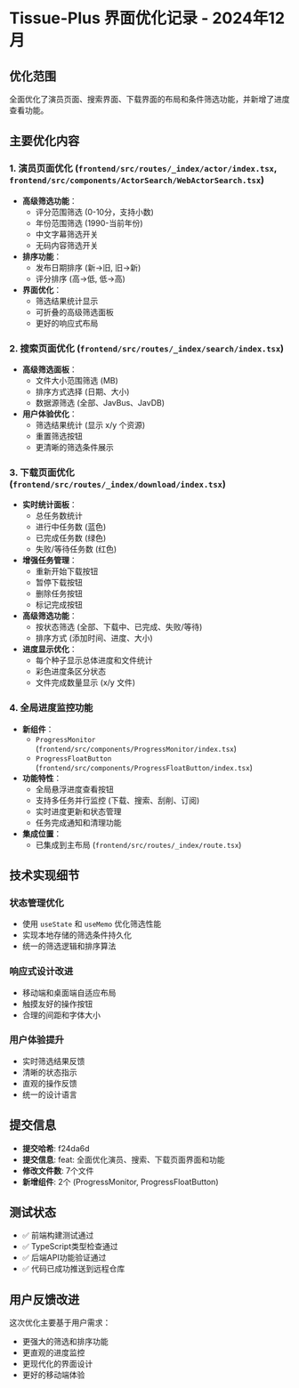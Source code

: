 # Tissue-Plus 界面优化记录 - 2024年12月

## 优化范围
全面优化了演员页面、搜索界面、下载界面的布局和条件筛选功能，并新增了进度查看功能。

## 主要优化内容

### 1. 演员页面优化 (`frontend/src/routes/_index/actor/index.tsx`, `frontend/src/components/ActorSearch/WebActorSearch.tsx`)
- **高级筛选功能**：
  - 评分范围筛选 (0-10分，支持小数)
  - 年份范围筛选 (1990-当前年份)
  - 中文字幕筛选开关
  - 无码内容筛选开关
- **排序功能**：
  - 发布日期排序 (新→旧, 旧→新)
  - 评分排序 (高→低, 低→高)
- **界面优化**：
  - 筛选结果统计显示
  - 可折叠的高级筛选面板
  - 更好的响应式布局

### 2. 搜索页面优化 (`frontend/src/routes/_index/search/index.tsx`)
- **高级筛选面板**：
  - 文件大小范围筛选 (MB)
  - 排序方式选择 (日期、大小)
  - 数据源筛选 (全部、JavBus、JavDB)
- **用户体验优化**：
  - 筛选结果统计 (显示 x/y 个资源)
  - 重置筛选按钮
  - 更清晰的筛选条件展示

### 3. 下载页面优化 (`frontend/src/routes/_index/download/index.tsx`)
- **实时统计面板**：
  - 总任务数统计
  - 进行中任务数 (蓝色)
  - 已完成任务数 (绿色)  
  - 失败/等待任务数 (红色)
- **增强任务管理**：
  - 重新开始下载按钮
  - 暂停下载按钮
  - 删除任务按钮
  - 标记完成按钮
- **高级筛选功能**：
  - 按状态筛选 (全部、下载中、已完成、失败/等待)
  - 排序方式 (添加时间、进度、大小)
- **进度显示优化**：
  - 每个种子显示总体进度和文件统计
  - 彩色进度条区分状态
  - 文件完成数量显示 (x/y 文件)

### 4. 全局进度监控功能
- **新组件**：
  - `ProgressMonitor` (`frontend/src/components/ProgressMonitor/index.tsx`)
  - `ProgressFloatButton` (`frontend/src/components/ProgressFloatButton/index.tsx`)
- **功能特性**：
  - 全局悬浮进度查看按钮
  - 支持多任务并行监控 (下载、搜索、刮削、订阅)
  - 实时进度更新和状态管理
  - 任务完成通知和清理功能
- **集成位置**：
  - 已集成到主布局 (`frontend/src/routes/_index/route.tsx`)

## 技术实现细节

### 状态管理优化
- 使用 `useState` 和 `useMemo` 优化筛选性能
- 实现本地存储的筛选条件持久化
- 统一的筛选逻辑和排序算法

### 响应式设计改进
- 移动端和桌面端自适应布局
- 触摸友好的操作按钮
- 合理的间距和字体大小

### 用户体验提升
- 实时筛选结果反馈
- 清晰的状态指示
- 直观的操作反馈
- 统一的设计语言

## 提交信息
- **提交哈希**: f24da6d
- **提交信息**: feat: 全面优化演员、搜索、下载页面界面和功能
- **修改文件数**: 7个文件
- **新增组件**: 2个 (ProgressMonitor, ProgressFloatButton)

## 测试状态
- ✅ 前端构建测试通过
- ✅ TypeScript类型检查通过  
- ✅ 后端API功能验证通过
- ✅ 代码已成功推送到远程仓库

## 用户反馈改进
这次优化主要基于用户需求：
- 更强大的筛选和排序功能
- 更直观的进度监控
- 更现代化的界面设计
- 更好的移动端体验